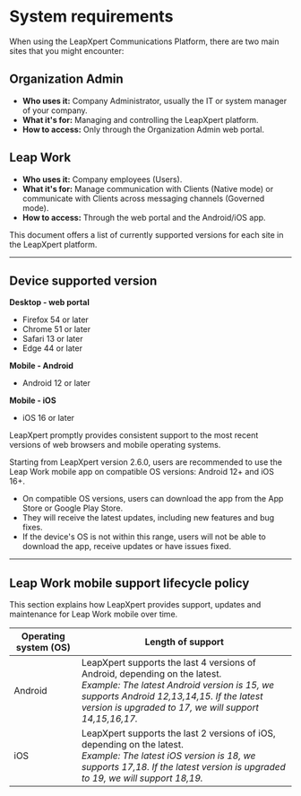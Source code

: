 # System requirements

When using the LeapXpert Communications Platform, there are two main sites that you might encounter:

## Organization Admin
- **Who uses it:** Company Administrator, usually the IT or system manager of your company.  
- **What it's for:** Managing and controlling the LeapXpert platform.  
- **How to access:** Only through the Organization Admin web portal.  

## Leap Work
- **Who uses it:** Company employees (Users).  
- **What it's for:** Manage communication with Clients (Native mode) or communicate with Clients across messaging channels (Governed mode).  
- **How to access:** Through the web portal and the Android/iOS app.  

This document offers a list of currently supported versions for each site in the LeapXpert platform.

---

## Device supported version

**Desktop - web portal**
- Firefox 54 or later  
- Chrome 51 or later  
- Safari 13 or later  
- Edge 44 or later  

**Mobile - Android**  
- Android 12 or later  

**Mobile - iOS**  
- iOS 16 or later  

LeapXpert promptly provides consistent support to the most recent versions of web browsers and mobile operating systems.  

Starting from LeapXpert version 2.6.0, users are recommended to use the Leap Work mobile app on compatible OS versions: Android 12+ and iOS 16+.  
- On compatible OS versions, users can download the app from the App Store or Google Play Store.  
- They will receive the latest updates, including new features and bug fixes.  
- If the device's OS is not within this range, users will not be able to download the app, receive updates or have issues fixed.  

---

## Leap Work mobile support lifecycle policy

This section explains how LeapXpert provides support, updates and maintenance for Leap Work mobile over time.  

**Operating system (OS)** | **Length of support**
--- | ---
Android | LeapXpert supports the last 4 versions of Android, depending on the latest. <br>  *Example: The latest Android version is 15, we supports Android 12,13,14,15. If the latest version is upgraded to 17, we will support 14,15,16,17.*
iOS | LeapXpert supports the last 2 versions of iOS, depending on the latest.  <br> *Example: The latest iOS version is 18, we supports 17,18. If the latest version is upgraded to 19, we will support 18,19.*
